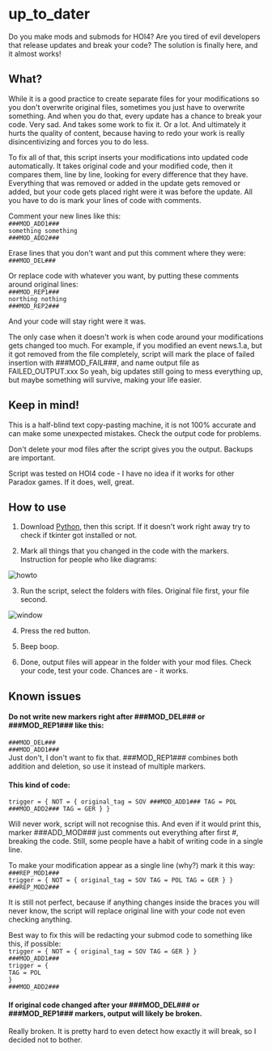 # up_to_dater
Do you make mods and submods for HOI4? Are you tired of evil developers that release updates and break your code? The solution is finally here, and it almost works!

## What?
While it is a good practice to create separate files for your modifications so you don't overwrite original files, sometimes you just have to overwrite something. And when you do that, every update has a chance to break your code. 
Very sad. And takes some work to fix it. Or a lot. 
And ultimately it hurts the quality of content, because having to redo your work is really disincentivizing and forces you to do less.

To fix all of that, this script inserts your modifications into updated code automatically. It takes original code and your modified code, then it compares them, line by line, looking for every difference that they have. Everything that was removed or added in the update gets removed or added, but your code gets placed right were it was before the update. All you have to do is mark your lines of code with comments.

Comment your new lines like this:\
`###MOD_ADD1###`   
`something something`\
`###MOD_ADD2###`

Erase lines that you don't want and put this comment where they were:\
`###MOD_DEL###`

Or replace code with whatever you want, by putting these comments around original lines:\
`###MOD_REP1###`   
`northing nothing`\
`###MOD_REP2###`

And your code will stay right were it was.

The only case when it doesn't work is when code around your modifications gets changed too much. 
For example, if you modified an event news.1.a, but it got removed from the file completely, script will mark the place of failed insertion with ###MOD_FAIL###, and name output file as FAILED_OUTPUT.xxx
So yeah, big updates still going to mess everything up, but maybe something will survive, making your life easier.

## Keep in mind! 
This is a half-blind text copy-pasting machine, it is not 100% accurate and can make some unexpected mistakes. Check the output code for problems.

Don't delete your mod files after the script gives you the output. Backups are important. 

Script was tested on HOI4 code - I have no idea if it works for other Paradox games. If it does, well, great.

## How to use
1. Download [Python](https://www.python.org/downloads/), then this script. If it doesn't work right away try to check if tkinter got installed or not.

2. Mark all things that you changed in the code with the markers. Instruction for people who like diagrams:

![howto](https://github.com/kristalium/up_to_dater/assets/163107856/23d042b8-44e6-47b5-818b-5150f5be6ecd)


3. Run the script, select the folders with files. Original file first, your file second.

![window](https://github.com/kristalium/up_to_dater/assets/163107856/acf1604d-0f7b-423d-ab8c-95f1a8fb6897)

4. Press the red button.

5. Beep boop.

6. Done, output files will appear in the folder with your mod files. Check your code, test your code. Chances are - it works.

## Known issues

#### Do not write new markers right after ###MOD_DEL### or ###MOD_REP1### like this:
`###MOD_DEL###`\
`###MOD_ADD1###`\
Just don't, I don't want to fix that. ###MOD_REP1### combines both addition and deletion, so use it instead of multiple markers. 

#### This kind of code: 
`trigger = { NOT = { original_tag = SOV ###MOD_ADD1### TAG = POL ###MOD_ADD2### TAG = GER } }`

Will never work, script will not recognise this. And even if it would print this, marker ###ADD_MOD### just comments out everything after first #, breaking the code.
Still, some people have a habit of writing code in a single line.

To make your modification appear as a single line (why?) mark it this way:\
`###REP_MOD1###`\
`trigger = { NOT = { original_tag = SOV TAG = POL TAG = GER } }`\
`###REP_MOD2###` 

It is still not perfect, because if anything changes inside the braces you will never know, the script will replace original line with your code not even checking anything.

Best way to fix this will be redacting your submod code to something like this, if possible:\
`trigger = { NOT = { original_tag = SOV TAG = GER } }`\
`###MOD_ADD1###`\
`trigger = {`\
`TAG = POL`\
`}`\
`###MOD_ADD2###`

#### If original code changed after your ###MOD_DEL### or ###MOD_REP1### markers, output will likely be broken.
Really broken. It is pretty hard to even detect how exactly it will break, so I decided not to bother.
